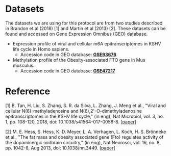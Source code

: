 # Datasets 

The datasets we are using for this protocol are from two studies described in Brandon et al (2018) [1] and Martin et al (2013) [2]. These datasets can be found and accessed on Gene Expression Omnibus (GEO) database.

* Expression profile of viral and cellular m6A epitranscriptomes in KSHV life cycle in Homo sapiens.
  * Accession code in GEO database: **[GSE93676](https://www.ncbi.nlm.nih.gov/geo/query/acc.cgi?acc=GSE93676)**
* Methylation profile of the Obesity-associated FTO gene in Mus musculus.
  * Accession code in GEO database: **[GSE47217](https://www.ncbi.nlm.nih.gov/geo/query/acc.cgi?acc=GSE47217)**



# Reference

[1] B. Tan, H. Liu, S. Zhang, S. R. da Silva, L. Zhang, J. Meng et al., "Viral and cellular N(6)-methyladenosine and N(6),2'-O-dimethyladenosine epitranscriptomes in the KSHV life cycle," (in eng), Nat Microbiol, vol. 3, no. 1, pp. 108-120, 2018, doi: 10.1038/s41564-017-0056-8. [[paper](https://pubmed.ncbi.nlm.nih.gov/29109479/)]

[2] M. E. Hess, S. Hess, K. D. Meyer, L. A. Verhagen, L. Koch, H. S. Brönneke et al., "The fat mass and obesity associated gene (Fto) regulates activity of the dopaminergic midbrain circuitry," (in eng), Nat Neurosci, vol. 16, no. 8, pp. 1042-8, Aug 2013, doi: 10.1038/nn.3449. [[paper](https://pubmed.ncbi.nlm.nih.gov/29109479/)]